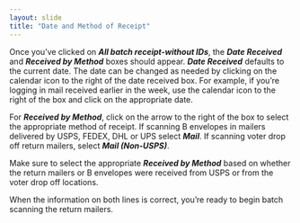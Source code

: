 ```yaml
---
layout: slide
title: "Date and Method of Receipt"
---
```


Once you’ve clicked on ***All batch receipt-without IDs***, the ***Date Received*** and ***Received by Method*** boxes should appear.  ***Date Received*** defaults to the current date. The date can be changed as needed by clicking on the calendar icon to the right of the date received box.  For example, if you’re logging in mail received earlier in the week, use the calendar icon to the right of the box and click on the appropriate date. 

For ***Received by Method***, click on the arrow to the right of the box to select the appropriate method of receipt.  If scanning B envelopes in mailers delivered by USPS, FEDEX, DHL or UPS select ***Mail***.  If scanning voter drop off return mailers, select ***Mail (Non-USPS)***.  

Make sure to select the appropriate ***Received by Method*** based on whether the return mailers or B envelopes were received from USPS or from the voter drop off locations.

When the information on both lines is correct, you’re ready to begin batch scanning the return mailers.

